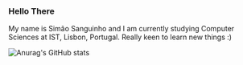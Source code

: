 ### Hello There

My name is Simão Sanguinho and I am currently studying Computer Sciences at IST, Lisbon, Portugal.
Really keen to learn new things :)

![Anurag's GitHub stats](https://github-readme-stats.vercel.app/api?username=simaosanguinho)
